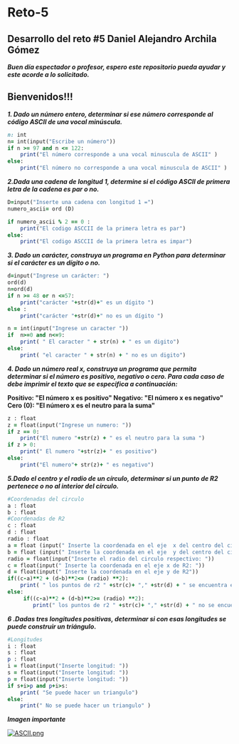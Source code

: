 # Reto-5
## Desarrollo del reto #5 Daniel Alejandro Archila Gómez

***Buen día espectador o profesor, espero este repositorio pueda ayudar y este acorde a lo solicitado.***
## Bienvenidos!!!




***1. Dado un número entero, determinar si ese número corresponde al código ASCII de una vocal minúscula.***

```ruby
n: int
n= int(input("Escribe un número"))
if n >= 97 and n <= 122:
    print("El número corresponde a una vocal minuscula de ASCII" )
else:
    print("El número no corresponde a una vocal minuscula de ASCII" )
```



***2.Dada una cadena de longitud 1, determine si el código ASCII de primera letra de la cadena es par o no.***


```ruby
D=input("Inserte una cadena con longitud 1 =")
numero_ascii= ord (D)

if numero_ascii % 2 == 0 :
    print("El codigo ASCCII de la primera letra es par")
else:
    print("El codigo ASCCII de la primera letra es impar")
```



***3. Dado un carácter, construya un programa en Python para determinar si el carácter es un dígito o no.***



```ruby
d=input("Ingrese un carácter: ")
ord(d)
n=ord(d)
if n >= 48 or n <=57:
    print("carácter "+str(d)+" es un dígito ")
else :
    print("carácter "+str(d)+" no es un dígito ")
```

```ruby
n = int(input("Ingrese un caracter "))
if  n>=0 and n<=9:
    print( " El caracter " + str(n) + " es un digito")
else:
    print( "el caracter " + str(n) + " no es un digito")

```




***4. Dado un número real x, construya un programa que permita determinar si el número es positivo, negativo o cero. Para cada caso de debe imprimir el texto que se especifica a continuación:***


**Positivo: "El número x es positivo" Negativo: "El número x es negativo" Cero (0): "El número x es el neutro para la suma"**

```ruby
z : float
z = float(input("Ingrese un numero: "))
if z == 0:
    print("El numero "+str(z) + " es el neutro para la suma ")
if z > 0:
    print(" El numero "+str(z)+ " es positivo")
else:
    print("El numero"+ str(z)+ " es negativo")
```



***5.Dado el centro y el radio de un círculo, determinar si un punto de R2 pertenece o no al interior del círculo.***


```ruby
#Coordenadas del circulo
a : float
b : float
#Coordenadas de R2
c : float
d : float 
radio : float 
a = float (input(" Inserte la coordenada en el eje  x del centro del circulo: "))
b = float (input(" Inserte la coordenada en el eje  y del centro del circulo: "))
radio = float(input("Inserte el radio del circulo respectivo: "))
c = float(input(" Inserte la coordenada en el eje x de R2: "))
d = float(input(" Inserte la coordenada en el eje y de R2"))
if((c-a)**2 + (d-b)**2<= (radio) **2):
    print( " los puntos de r2 " +str(c)+ "," +str(d) + " se encuentra en el circulo")  
else: 
     if((c-a)**2 + (d-b)**2>= (radio) **2):
        print(" los puntos de r2 " +str(c)+ "," +str(d) + " no se encuentra en el circulo")
```



***6 .Dadas tres longitudes positivas, determinar si con esas longitudes se puede construir un triángulo.***


```ruby
#Longitudes 
i : float
s : float
p : float 
i = float(input("Inserte longitud: "))
s = float(input("Inserte longitud: "))
p = float(input("Inserte longitud: "))
if s+i>p and p+i>s:
    print( "Se puede hacer un triangulo")
else:
    print(" No se puede hacer un triangulo" ) 
 ```


***Imagen importante***


[![ASCII.png](https://i.postimg.cc/k55rtksx/ASCII.png)](https://postimg.cc/9Dsg6gvM)
